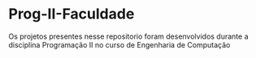 # Prog-II-Faculdade

Os projetos presentes nesse repositorio foram desenvolvidos durante a disciplina Programação II no curso de Engenharia de Computação
